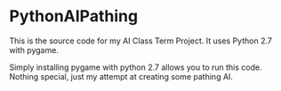 # PythonAIPathing
This is the source code for my AI Class Term Project. It uses Python 2.7 with pygame.

Simply installing pygame with python 2.7 allows you to run this code. Nothing special, just my attempt at creating some pathing AI.
